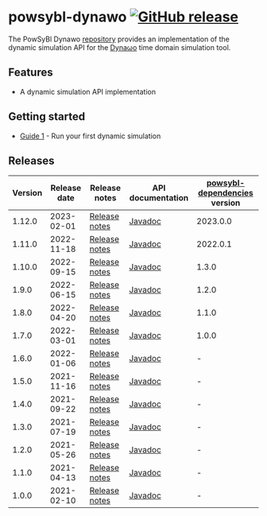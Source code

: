 # powsybl-dynawo [![GitHub release](https://img.shields.io/github/release/powsybl/powsybl-dynawo.svg?sort=semver)](https://github.com/powsybl/powsybl-dynawo/releases/)
The PowSyBl Dynawo [repository](https://github.com/powsybl/powsybl-dynawo) provides an implementation of the dynamic simulation API for the [Dyna&omega;o](https://dynawo.github.io/) time domain simulation tool.  

## Features

- A dynamic simulation API implementation

## Getting started

- [Guide 1]() - Run your first dynamic simulation

## Releases

| Version | Release date | Release notes                                                                   | API documentation                                                              | [powsybl-dependencies](https://github.com/powsybl/powsybl-dependencies) version |
|---------|--------------|---------------------------------------------------------------------------------|--------------------------------------------------------------------------------|---------------------------------------------------------------------------------|
| 1.12.0  | 2023-02-01   | [Release notes](https://github.com/powsybl/powsybl-dynawo/releases/tag/v1.12.0) | [Javadoc](https://javadoc.io/doc/com.powsybl/powsybl-dynawo/1.12.0/index.html) | 2023.0.0                                                                        |
| 1.11.0  | 2022-11-18   | [Release notes](https://github.com/powsybl/powsybl-dynawo/releases/tag/v1.11.0) | [Javadoc](https://javadoc.io/doc/com.powsybl/powsybl-dynawo/1.11.0/index.html) | 2022.0.1                                                                        |
| 1.10.0  | 2022-09-15   | [Release notes](https://github.com/powsybl/powsybl-dynawo/releases/tag/v1.10.0) | [Javadoc](https://javadoc.io/doc/com.powsybl/powsybl-dynawo/1.10.0/index.html) | 1.3.0                                                                           |
| 1.9.0   | 2022-06-15   | [Release notes](https://github.com/powsybl/powsybl-dynawo/releases/tag/v1.9.0)  | [Javadoc](https://javadoc.io/doc/com.powsybl/powsybl-dynawo/1.9.0/index.html)  | 1.2.0                                                                           |
| 1.8.0   | 2022-04-20   | [Release notes](https://github.com/powsybl/powsybl-dynawo/releases/tag/v1.8.0)  | [Javadoc](https://javadoc.io/doc/com.powsybl/powsybl-dynawo/1.8.0/index.html)  | 1.1.0                                                                           |
| 1.7.0   | 2022-03-01   | [Release notes](https://github.com/powsybl/powsybl-dynawo/releases/tag/v1.7.0)  | [Javadoc](https://javadoc.io/doc/com.powsybl/powsybl-dynawo/1.7.0/index.html)  | 1.0.0                                                                           |
| 1.6.0   | 2022-01-06   | [Release notes](https://github.com/powsybl/powsybl-dynawo/releases/tag/v1.6.0)  | [Javadoc](https://javadoc.io/doc/com.powsybl/powsybl-dynawo/1.6.0/index.html)  | -                                                                               |
| 1.5.0   | 2021-11-16   | [Release notes](https://github.com/powsybl/powsybl-dynawo/releases/tag/v1.5.0)  | [Javadoc](https://javadoc.io/doc/com.powsybl/powsybl-dynawo/1.5.0/index.html)  | -                                                                               |
| 1.4.0   | 2021-09-22   | [Release notes](https://github.com/powsybl/powsybl-dynawo/releases/tag/v1.4.0)  | [Javadoc](https://javadoc.io/doc/com.powsybl/powsybl-dynawo/1.4.0/index.html)  | -                                                                               |
| 1.3.0   | 2021-07-19   | [Release notes](https://github.com/powsybl/powsybl-dynawo/releases/tag/v1.3.0)  | [Javadoc](https://javadoc.io/doc/com.powsybl/powsybl-dynawo/1.3.0/index.html)  | -                                                                               |
| 1.2.0   | 2021-05-26   | [Release notes](https://github.com/powsybl/powsybl-dynawo/releases/tag/v1.2.0)  | [Javadoc](https://javadoc.io/doc/com.powsybl/powsybl-dynawo/1.2.0/index.html)  | -                                                                               |
| 1.1.0   | 2021-04-13   | [Release notes](https://github.com/powsybl/powsybl-dynawo/releases/tag/v1.1.0)  | [Javadoc](https://javadoc.io/doc/com.powsybl/powsybl-dynawo/1.1.0/index.html)  | -                                                                               |
| 1.0.0   | 2021-02-10   | [Release notes](https://github.com/powsybl/powsybl-dynawo/releases/tag/v1.0.0)  | [Javadoc](https://javadoc.io/doc/com.powsybl/powsybl-dynawo/1.0.0/index.html)  | -                                                                               |
